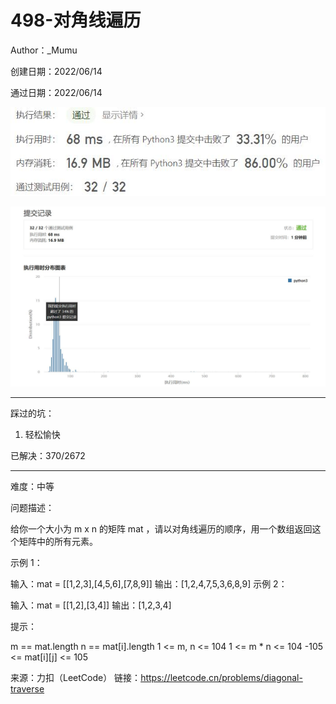 # 498-对角线遍历

Author：_Mumu

创建日期：2022/06/14

通过日期：2022/06/14

![](./通过截图2.jpg)

![](./通过截图1.jpg)

*****

踩过的坑：

1. 轻松愉快

已解决：370/2672

*****

难度：中等

问题描述：

给你一个大小为 m x n 的矩阵 mat ，请以对角线遍历的顺序，用一个数组返回这个矩阵中的所有元素。

 

示例 1：


输入：mat = [[1,2,3],[4,5,6],[7,8,9]]
输出：[1,2,4,7,5,3,6,8,9]
示例 2：

输入：mat = [[1,2],[3,4]]
输出：[1,2,3,4]


提示：

m == mat.length
n == mat[i].length
1 <= m, n <= 104
1 <= m * n <= 104
-105 <= mat[i][j] <= 105

来源：力扣（LeetCode）
链接：https://leetcode.cn/problems/diagonal-traverse